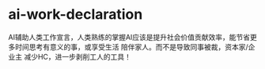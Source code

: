 # ai-work-declaration
AI辅助人类工作宣言，人类熟练的掌握AI应该是提升社会价值贡献效率，能节省更多时间思考有意义的事，或享受生活 陪伴家人。而不是导致同事被裁，资本家/企业主 减少HC，进一步剥削工人的工具！
